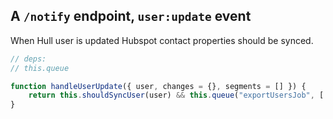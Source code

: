 ## A `/notify`  endpoint, `user:update` event

When Hull user is updated Hubspot contact properties should be synced.

```javascript
// deps:
// this.queue

function handleUserUpdate({ user, changes = {}, segments = [] }) {
    return this.shouldSyncUser(user) && this.queue("exportUsersJob", [ user ]);
}
```

